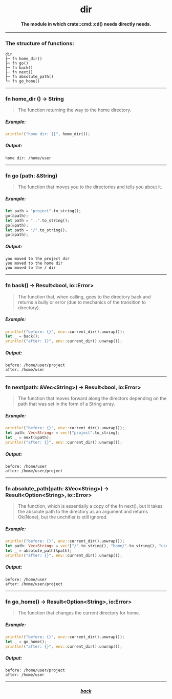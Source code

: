 <div align="center">
    <h1>dir</h1>
    <h4>The module in which crate::cmd::cd() needs directly needs.</h4>
</div>

---

### The structure of functions:

```
dir
├─ fn home_dir()
├─ fn go()
├─ fn back()
├─ fn next()
├─ fn absolute_path()
└─ fn go_home()
```

---

### fn home_dir () -> String

> The function returning the way to the home directory.

##### Example:

```rust
println!("home dir: {}", home_dir());
```

##### Output:

```
home dir: /home/user
```

---

### fn go (path: &String)

> The function that moves you to the directories and tells you about it.

##### Example:

```rust
let path = "project".to_string();
go(&path);
let path = "..".to_string();
go(&path);
let path = "/".to_string();
go(&path);
```

##### Output:

```
you moved to the project dir
you moved to the home dir
you moved to the / dir
```

---

### fn back() -> Result\<bool, io::Error\>

> The function that, when calling, goes to the directory back and returns a bully or error (due to mechanics of the transition to directory).

##### Example:

```rust
println!("before: {}", env::current_dir().unwrap());
let _ = back();
println!("after: {}", env::current_dir().unwrap());
```

##### Output:

```
before: /home/user/project
after: /home/user
```

---

### fn next(path: &Vec\<String\>) -> Result\<bool, io:Error>

> The function that moves forward along the directors depending on the path that was set in the form of a String array.

##### Example:

```rust
println!("before: {}", env::current_dir().unwrap());
let path: Vec<String> = vec!["project".to_string];
let _ = next(&path);
println!("after: {}", env::current_dir().unwrap());
```

##### Output:

```
before: /home/user
after: /home/user/project
```

---

### fn absolute_path(path: &Vec\<String\>) -> Result\<Option\<String\>, io::Error\>

> The function, which is essentially a copy of the fn next(), but it takes the absolute path to the directory as an argument and returns Ok(None), but the unchifier is still ignored.

##### Example:

```rust
println!("before: {}", env::current_dir().unwrap());
let path: Vec<String> = vec!["/".to_string(), "home/".to_string(), "user/".to_string(), "project".to_string(];
let _ = absolute_path(&path);
println!("after: {}", env::current_dir().unwrap());
```

##### Output:

```
before: /home/user
after: /home/user/project
```

---

### fn go_home() -> Result\<Option\<String\>, io:Error\>

> The function that changes the current directory for home.

##### Example:

```rust
println!("before: {}", env::current_dir().unwrap());
let _ = go_home();
println!("after: {}", env::current_dir().unwrap());
```

##### Output:

```
before: /home/user/project
after: /home/user
```

---

<div align="center">
    <h5><a href="">back</a></h5>
</div>
